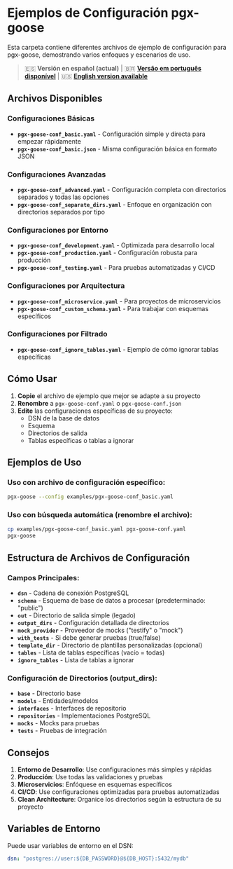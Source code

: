 # Ejemplos de Configuración pgx-goose

Esta carpeta contiene diferentes archivos de ejemplo de configuración para pgx-goose, demostrando varios enfoques y escenarios de uso.

> 🇪🇸 **Versión en español (actual)** | 🇧🇷 **[Versão em português disponível](README-pt-br.md)** | 🇺🇸 **[English version available](README.md)**

## Archivos Disponibles

### Configuraciones Básicas
- **`pgx-goose-conf_basic.yaml`** - Configuración simple y directa para empezar rápidamente
- **`pgx-goose-conf_basic.json`** - Misma configuración básica en formato JSON

### Configuraciones Avanzadas
- **`pgx-goose-conf_advanced.yaml`** - Configuración completa con directorios separados y todas las opciones
- **`pgx-goose-conf_separate_dirs.yaml`** - Enfoque en organización con directorios separados por tipo

### Configuraciones por Entorno
- **`pgx-goose-conf_development.yaml`** - Optimizada para desarrollo local
- **`pgx-goose-conf_production.yaml`** - Configuración robusta para producción
- **`pgx-goose-conf_testing.yaml`** - Para pruebas automatizadas y CI/CD

### Configuraciones por Arquitectura
- **`pgx-goose-conf_microservice.yaml`** - Para proyectos de microservicios
- **`pgx-goose-conf_custom_schema.yaml`** - Para trabajar con esquemas específicos

### Configuraciones por Filtrado
- **`pgx-goose-conf_ignore_tables.yaml`** - Ejemplo de cómo ignorar tablas específicas

## Cómo Usar

1. **Copie** el archivo de ejemplo que mejor se adapte a su proyecto
2. **Renombre** a `pgx-goose-conf.yaml` o `pgx-goose-conf.json`
3. **Edite** las configuraciones específicas de su proyecto:
   - DSN de la base de datos
   - Esquema
   - Directorios de salida
   - Tablas específicas o tablas a ignorar

## Ejemplos de Uso

### Uso con archivo de configuración específico:
```bash
pgx-goose --config examples/pgx-goose-conf_basic.yaml
```

### Uso con búsqueda automática (renombre el archivo):
```bash
cp examples/pgx-goose-conf_basic.yaml pgx-goose-conf.yaml
pgx-goose
```

## Estructura de Archivos de Configuración

### Campos Principales:
- **`dsn`** - Cadena de conexión PostgreSQL
- **`schema`** - Esquema de base de datos a procesar (predeterminado: "public")
- **`out`** - Directorio de salida simple (legado)
- **`output_dirs`** - Configuración detallada de directorios
- **`mock_provider`** - Proveedor de mocks ("testify" o "mock")
- **`with_tests`** - Si debe generar pruebas (true/false)
- **`template_dir`** - Directorio de plantillas personalizadas (opcional)
- **`tables`** - Lista de tablas específicas (vacío = todas)
- **`ignore_tables`** - Lista de tablas a ignorar

### Configuración de Directorios (output_dirs):
- **`base`** - Directorio base
- **`models`** - Entidades/modelos
- **`interfaces`** - Interfaces de repositorio
- **`repositories`** - Implementaciones PostgreSQL
- **`mocks`** - Mocks para pruebas
- **`tests`** - Pruebas de integración

## Consejos

1. **Entorno de Desarrollo**: Use configuraciones más simples y rápidas
2. **Producción**: Use todas las validaciones y pruebas
3. **Microservicios**: Enfóquese en esquemas específicos
4. **CI/CD**: Use configuraciones optimizadas para pruebas automatizadas
5. **Clean Architecture**: Organice los directorios según la estructura de su proyecto

## Variables de Entorno

Puede usar variables de entorno en el DSN:
```yaml
dsn: "postgres://user:${DB_PASSWORD}@${DB_HOST}:5432/mydb"
```
